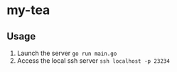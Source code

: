 # my-tea

## Usage

1. Launch the server `go run main.go`
2. Access the local ssh server `ssh localhost -p 23234`
